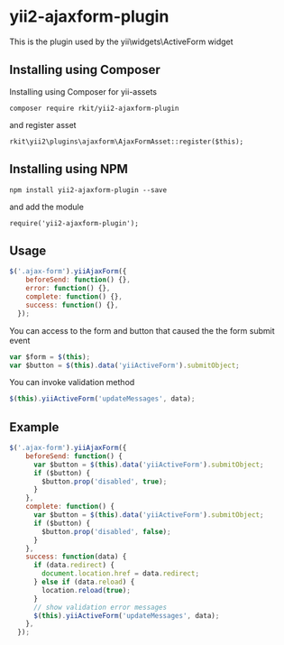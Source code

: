 # yii2-ajaxform-plugin

This is the plugin used by the yii\widgets\ActiveForm widget

## Installing using Composer

Installing using Composer for yii-assets
```
composer require rkit/yii2-ajaxform-plugin
```

and register asset
```
rkit\yii2\plugins\ajaxform\AjaxFormAsset::register($this);
```

## Installing using NPM
```
npm install yii2-ajaxform-plugin --save
```

and add the module

```
require('yii2-ajaxform-plugin');
```

## Usage

```js
$('.ajax-form').yiiAjaxForm({
    beforeSend: function() {},
    error: function() {},
    complete: function() {},
    success: function() {},
  });
```

You can access to the form and button that caused the the form submit event
```js
var $form = $(this);
var $button = $(this).data('yiiActiveForm').submitObject;
```

You can invoke validation method
```js
$(this).yiiActiveForm('updateMessages', data);
```

## Example

```js
$('.ajax-form').yiiAjaxForm({
    beforeSend: function() {
      var $button = $(this).data('yiiActiveForm').submitObject;
      if ($button) {
        $button.prop('disabled', true);
      }
    },
    complete: function() {
      var $button = $(this).data('yiiActiveForm').submitObject;
      if ($button) {
        $button.prop('disabled', false);
      }
    },
    success: function(data) {
      if (data.redirect) {
        document.location.href = data.redirect;
      } else if (data.reload) {
        location.reload(true);
      }
      // show validation error messages
      $(this).yiiActiveForm('updateMessages', data);
    },
  });

```
